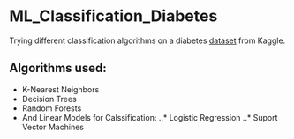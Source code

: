 # ML_Classification_Diabetes
Trying different classification algorithms on a diabetes [dataset](https://www.kaggle.com/code/towfeeqf/diabetes-prediction-ml/data) from Kaggle.

## Algorithms used:
* K-Nearest Neighbors
* Decision Trees
* Random Forests
* And Linear Models for Calssification:
..* Logistic Regression
..* Suport Vector Machines

